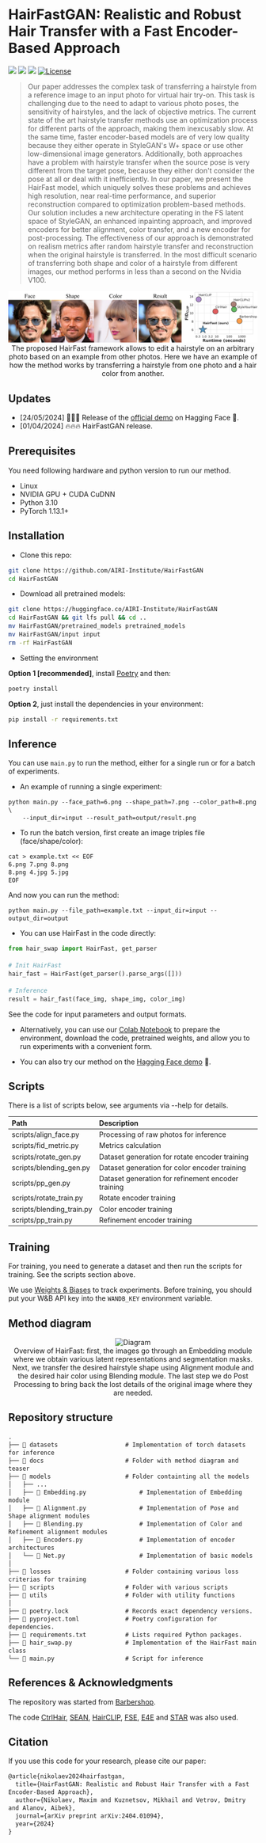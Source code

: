 # HairFastGAN: Realistic and Robust Hair Transfer with a Fast Encoder-Based Approach

<a href="https://arxiv.org/abs/2404.01094"><img src="https://img.shields.io/badge/arXiv-2404.01094-b31b1b.svg" height=22.5></a>
<a href="https://huggingface.co/spaces/AIRI-Institute/HairFastGAN"><img src="https://huggingface.co/datasets/huggingface/badges/resolve/main/open-in-hf-spaces-md.svg" height=22.5></a>
<a href="https://colab.research.google.com/#fileId=https://huggingface.co/AIRI-Institute/HairFastGAN/blob/main/notebooks/HairFast_inference.ipynb"><img src="https://colab.research.google.com/assets/colab-badge.svg" height=22.5></a>
[![License](https://img.shields.io/github/license/AIRI-Institute/al_toolbox)](./LICENSE)


> Our paper addresses the complex task of transferring a hairstyle from a reference image to an input photo for virtual hair try-on. This task is challenging due to the need to adapt to various photo poses, the sensitivity of hairstyles, and the lack of objective metrics. The current state of the art hairstyle transfer methods use an optimization process for different parts of the approach, making them inexcusably slow. At the same time, faster encoder-based models are of very low quality because they either operate in StyleGAN's W+ space or use other low-dimensional image generators. Additionally, both approaches have a problem with hairstyle transfer when the source pose is very different from the target pose, because they either don't consider the pose at all or deal with it inefficiently. In our paper, we present the HairFast model, which uniquely solves these problems and achieves high resolution, near real-time performance, and superior reconstruction compared to optimization problem-based methods. Our solution includes a new architecture operating in the FS latent space of StyleGAN, an enhanced inpainting approach, and improved encoders for better alignment, color transfer, and a new encoder for post-processing. The effectiveness of our approach is demonstrated on realism metrics after random hairstyle transfer and reconstruction when the original hairstyle is transferred. In the most difficult scenario of transferring both shape and color of a hairstyle from different images, our method performs in less than a second on the Nvidia V100.
> 

<p align="center">
  <img src="docs/assets/logo.webp" alt="Teaser"/>
  <br>
The proposed HairFast framework allows to edit a hairstyle on an arbitrary photo based on an example from other photos. Here we have an example of how the method works by transferring a hairstyle from one photo and a hair color from another.
</p>

## Updates

- [24/05/2024] 🌟🌟🌟 Release of the [official demo](https://huggingface.co/spaces/AIRI-Institute/HairFastGAN) on Hagging Face 🤗.
- [01/04/2024] 🔥🔥🔥 HairFastGAN release.
  
## Prerequisites
You need following hardware and python version to run our method.
- Linux
- NVIDIA GPU + CUDA CuDNN
- Python 3.10
- PyTorch 1.13.1+

## Installation

* Clone this repo:
```bash
git clone https://github.com/AIRI-Institute/HairFastGAN
cd HairFastGAN
```

* Download all pretrained models:
```bash
git clone https://huggingface.co/AIRI-Institute/HairFastGAN
cd HairFastGAN && git lfs pull && cd ..
mv HairFastGAN/pretrained_models pretrained_models
mv HairFastGAN/input input
rm -rf HairFastGAN
```

* Setting the environment

**Option 1 [recommended]**, install [Poetry](https://python-poetry.org/docs/) and then:
```bash
poetry install
```

**Option 2**, just install the dependencies in your environment:
```bash
pip install -r requirements.txt
```

## Inference
You can use `main.py` to run the method, either for a single run or for a batch of experiments.

* An example of running a single experiment:

```
python main.py --face_path=6.png --shape_path=7.png --color_path=8.png \
    --input_dir=input --result_path=output/result.png
```

* To run the batch version, first create an image triples file (face/shape/color):
```
cat > example.txt << EOF
6.png 7.png 8.png
8.png 4.jpg 5.jpg
EOF
```

And now you can run the method:
```
python main.py --file_path=example.txt --input_dir=input --output_dir=output
```

* You can use HairFast in the code directly:

```python
from hair_swap import HairFast, get_parser

# Init HairFast
hair_fast = HairFast(get_parser().parse_args([]))

# Inference
result = hair_fast(face_img, shape_img, color_img)
```

See the code for input parameters and output formats.

* Alternatively, you can use our [Colab Notebook](https://colab.research.google.com/#fileId=https://huggingface.co/AIRI-Institute/HairFastGAN/blob/main/notebooks/HairFast_inference.ipynb) to prepare the environment, download the code, pretrained weights, and allow you to run experiments with a convenient form.

* You can also try our method on the [Hagging Face demo](https://huggingface.co/spaces/AIRI-Institute/HairFastGAN) 🤗.

## Scripts

There is a list of scripts below, see arguments via --help for details.

| Path                                    | Description <img width=200>
|:----------------------------------------| :---
| scripts/align_face.py                   | Processing of raw photos for inference
| scripts/fid_metric.py                   | Metrics calculation
| scripts/rotate_gen.py                   | Dataset generation for rotate encoder training
| scripts/blending_gen.py                 | Dataset generation for color encoder training
| scripts/pp_gen.py                       | Dataset generation for refinement encoder training
| scripts/rotate_train.py                 | Rotate encoder training
| scripts/blending_train.py               | Color encoder training
| scripts/pp_train.py                     | Refinement encoder training


## Training
For training, you need to generate a dataset and then run the scripts for training. See the scripts section above.

We use [Weights & Biases](https://wandb.ai/home) to track experiments. Before training, you should put your W&B API key into the `WANDB_KEY` environment variable.

## Method diagram

<p align="center">
  <img src="https://huggingface.co/AIRI-Institute/HairFastGAN/resolve/main/docs/assets/diagram.webp" alt="Diagram"/>
  <br>
Overview of HairFast: first, the images go through an Embedding module where we obtain various latent representations and segmentation masks. Next, we transfer the desired hairstyle shape using Alignment module and the desired hair color using Blending module. The last step we do Post Processing to bring back the lost details of the original image where they are needed.
</p>

## Repository structure

    .
    ├── 📂 datasets                   # Implementation of torch datasets for inference
    ├── 📂 docs                       # Folder with method diagram and teaser
    ├── 📂 models                     # Folder containting all the models
    │   ├── ...
    │   ├── 📄 Embedding.py               # Implementation of Embedding module
    │   ├── 📄 Alignment.py               # Implementation of Pose and Shape alignment modules
    │   ├── 📄 Blending.py                # Implementation of Color and Refinement alignment modules
    │   ├── 📄 Encoders.py                # Implementation of encoder architectures
    │   └── 📄 Net.py                     # Implementation of basic models
    │
    ├── 📂 losses                     # Folder containing various loss criterias for training
    ├── 📂 scripts                    # Folder with various scripts
    ├── 📂 utils                      # Folder with utility functions
    │
    ├── 📜 poetry.lock                # Records exact dependency versions.
    ├── 📜 pyproject.toml             # Poetry configuration for dependencies.
    ├── 📜 requirements.txt           # Lists required Python packages.
    ├── 📄 hair_swap.py               # Implementation of the HairFast main class
    └── 📄 main.py                    # Script for inference

## References & Acknowledgments

The repository was started from [Barbershop](https://github.com/ZPdesu/Barbershop).

The code [CtrlHair](https://github.com/XuyangGuo/CtrlHair), [SEAN](https://github.com/ZPdesu/SEAN), [HairCLIP](https://github.com/wty-ustc/HairCLIP), [FSE](https://github.com/InterDigitalInc/FeatureStyleEncoder), [E4E](https://github.com/omertov/encoder4editing) and [STAR](https://github.com/ZhenglinZhou/STAR) was also used.

## Citation

If you use this code for your research, please cite our paper:
```
@article{nikolaev2024hairfastgan,
  title={HairFastGAN: Realistic and Robust Hair Transfer with a Fast Encoder-Based Approach},
  author={Nikolaev, Maxim and Kuznetsov, Mikhail and Vetrov, Dmitry and Alanov, Aibek},
  journal={arXiv preprint arXiv:2404.01094},
  year={2024}
}
```
